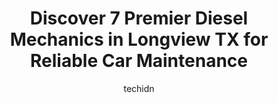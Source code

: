 ---
layout: ampstory
image: https://images.unsplash.com/photo-1517672651691-24622a91b550?ixlib=rb-4.0.3&ixid=MnwxMjA3fDB8MHxwaG90by1wYWdlfHx8fGVufDB8fHx8&auto=format&fit=crop&w=640&h=853&q=80
author: techidn
featured: false
description: When it comes to maintaining and repairing your vehicle in Longview TX, USA, you deserve nothing but the best. Thats why the 7 best Diesel Mechanic in the area are here to offer their exper
title: Discover 7 Premier Diesel Mechanics in Longview TX for Reliable Car Maintenance
cover:
   title: Discover 7 Premier Diesel Mechanics in Longview TX for Reliable Car Maintenance
   subtitle: Rickpate
   background: https://images.unsplash.com/photo-1517672651691-24622a91b550?ixlib=rb-4.0.3&ixid=MnwxMjA3fDB8MHxwaG90by1wYWdlfHx8fGVufDB8fHx8&auto=format&fit=crop&w=640&h=853&q=80

pages: 
 - layout: thirds
   top: <h1>#1 Automotive Super Center</h1>
   bottom: "<p>ASC has done a terrific job for me. Its the only place I will take my truck from now on. Very professional, friendly honest staff. You know what youre gonna owe before </p>"
   background: https://www.knot35.com/toplist/wp-content/uploads/2023/06/best-diesel-mechanic-1-in-longview-tx-1685831236.jpeg
   backgroundblur: true
 - layout: thirds
   top: <h1>#2 Automotive Super Center</h1>
   bottom: "<p>100 63 Spur &, US-80, Longview, TX 75601, United States</p>"
   background: https://www.knot35.com/toplist/wp-content/uploads/2023/06/best-diesel-mechanic-2-in-longview-tx-1685831236.jpeg
   cta:
      link: https://www.knot35.com/toplist/discover-7-premier-diesel-mechanics-in-longview-tx-for-reliable-car-maintenance/
      text: Discover 7 Premier Diesel Mechanics in Longview TX for Reliable Car Maintenance
 - layout: thirds
   top: <h1>#3 Longview Drive Shaft & 4x4 Shop</h1>
   bottom: "<p>410 Ambassador Row, Longview, TX 75604, United States</p>"
   background: https://www.knot35.com/toplist/wp-content/uploads/2023/06/best-diesel-mechanic-3-in-longview-tx-1685831237.jpeg
   cta:
      link: https://www.knot35.com/toplist/discover-7-premier-diesel-mechanics-in-longview-tx-for-reliable-car-maintenance/
      text: Discover 7 Premier Diesel Mechanics in Longview TX for Reliable Car Maintenance
 - layout: thirds
   top: <h1>#4 National Truck Repair</h1>
   bottom: "<p>185 Kyle-Wilson Rd, Longview, TX 75602, United States</p>"
   background: https://images.unsplash.com/photo-1615749413727-825b59a857b5?ixlib=rb-4.0.3&ixid=MnwxMjA3fDB8MHxwaG90by1wYWdlfHx8fGVufDB8fHx8&auto=format&fit=crop&w=640&h=853&q=80
   cta:
      link: https://www.knot35.com/toplist/discover-7-premier-diesel-mechanics-in-longview-tx-for-reliable-car-maintenance/
      text: Discover 7 Premier Diesel Mechanics in Longview TX for Reliable Car Maintenance
 - layout: thirds
   top: <h1>#5 Kuntry Boy Automotive & Mobile Mechanics AUTO SALES AND REPAIRS</h1>
   bottom: "<p>3007 W Loop 281, Longview, TX 75604, United States</p>"
   background: https://images.unsplash.com/photo-1602536052359-ef94c21c5948?ixlib=rb-4.0.3&ixid=MnwxMjA3fDB8MHxwaG90by1wYWdlfHx8fGVufDB8fHx8&auto=format&fit=crop&w=640&h=853&q=80
   cta:
      link: https://www.knot35.com/toplist/discover-7-premier-diesel-mechanics-in-longview-tx-for-reliable-car-maintenance/
      text: Discover 7 Premier Diesel Mechanics in Longview TX for Reliable Car Maintenance
 - layout: thirds
   top: <h1>#6 Dannys Heavy Truck & Trailer Repair</h1>
   bottom: "<p>2828 Gum Springs Rd, Longview, TX 75602, United States</p>"
   background: https://images.unsplash.com/photo-1618556658017-fd9c732d1360?ixlib=rb-4.0.3&ixid=MnwxMjA3fDB8MHxwaG90by1wYWdlfHx8fGVufDB8fHx8&auto=format&fit=crop&w=640&h=853&q=80
   cta:
      link: https://www.knot35.com/toplist/discover-7-premier-diesel-mechanics-in-longview-tx-for-reliable-car-maintenance/
      text: Discover 7 Premier Diesel Mechanics in Longview TX for Reliable Car Maintenance
 - layout: thirds
   top: <h1>#7 Longview Diesel and Performance</h1>
   bottom: "<p>301 Service Dr, Longview, TX 75604, United States</p>"
   background: https://images.unsplash.com/photo-1496096265110-f83ad7f96608?ixlib=rb-4.0.3&ixid=MnwxMjA3fDB8MHxwaG90by1wYWdlfHx8fGVufDB8fHx8&auto=format&fit=crop&w=640&h=853&q=80
   cta:
      link: https://www.knot35.com/toplist/discover-7-premier-diesel-mechanics-in-longview-tx-for-reliable-car-maintenance/
      text: Discover 7 Premier Diesel Mechanics in Longview TX for Reliable Car Maintenance
 - layout: thirds
   middle: Continue reading...
   background: https://images.unsplash.com/photo-1632260260864-caf7fde5ec36?ixlib=rb-4.0.3&ixid=MnwxMjA3fDB8MHxwaG90by1wYWdlfHx8fGVufDB8fHx8&auto=format&fit=crop&w=640&h=853&q=80
   cta:
      link: https://www.knot35.com/toplist/discover-7-premier-diesel-mechanics-in-longview-tx-for-reliable-car-maintenance/
      text: Discover 7 Premier Diesel Mechanics in Longview TX for Reliable Car Maintenance
      
---
